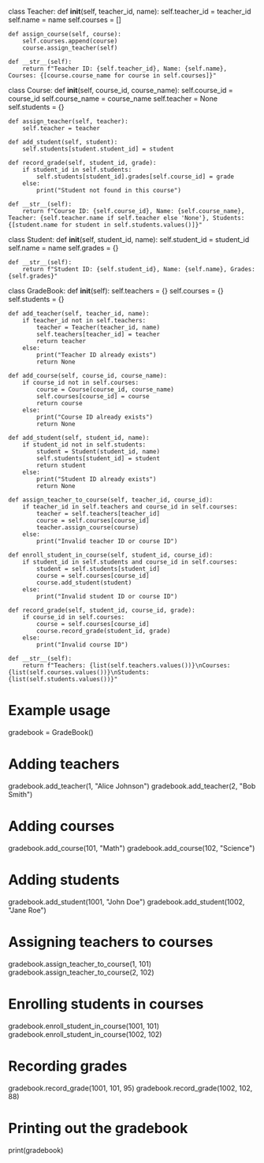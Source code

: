 class Teacher:
    def __init__(self, teacher_id, name):
        self.teacher_id = teacher_id
        self.name = name
        self.courses = []

    def assign_course(self, course):
        self.courses.append(course)
        course.assign_teacher(self)

    def __str__(self):
        return f"Teacher ID: {self.teacher_id}, Name: {self.name}, Courses: {[course.course_name for course in self.courses]}"


class Course:
    def __init__(self, course_id, course_name):
        self.course_id = course_id
        self.course_name = course_name
        self.teacher = None
        self.students = {}

    def assign_teacher(self, teacher):
        self.teacher = teacher

    def add_student(self, student):
        self.students[student.student_id] = student

    def record_grade(self, student_id, grade):
        if student_id in self.students:
            self.students[student_id].grades[self.course_id] = grade
        else:
            print("Student not found in this course")

    def __str__(self):
        return f"Course ID: {self.course_id}, Name: {self.course_name}, Teacher: {self.teacher.name if self.teacher else 'None'}, Students: {[student.name for student in self.students.values()]}"


class Student:
    def __init__(self, student_id, name):
        self.student_id = student_id
        self.name = name
        self.grades = {}

    def __str__(self):
        return f"Student ID: {self.student_id}, Name: {self.name}, Grades: {self.grades}"


class GradeBook:
    def __init__(self):
        self.teachers = {}
        self.courses = {}
        self.students = {}

    def add_teacher(self, teacher_id, name):
        if teacher_id not in self.teachers:
            teacher = Teacher(teacher_id, name)
            self.teachers[teacher_id] = teacher
            return teacher
        else:
            print("Teacher ID already exists")
            return None

    def add_course(self, course_id, course_name):
        if course_id not in self.courses:
            course = Course(course_id, course_name)
            self.courses[course_id] = course
            return course
        else:
            print("Course ID already exists")
            return None

    def add_student(self, student_id, name):
        if student_id not in self.students:
            student = Student(student_id, name)
            self.students[student_id] = student
            return student
        else:
            print("Student ID already exists")
            return None

    def assign_teacher_to_course(self, teacher_id, course_id):
        if teacher_id in self.teachers and course_id in self.courses:
            teacher = self.teachers[teacher_id]
            course = self.courses[course_id]
            teacher.assign_course(course)
        else:
            print("Invalid teacher ID or course ID")

    def enroll_student_in_course(self, student_id, course_id):
        if student_id in self.students and course_id in self.courses:
            student = self.students[student_id]
            course = self.courses[course_id]
            course.add_student(student)
        else:
            print("Invalid student ID or course ID")

    def record_grade(self, student_id, course_id, grade):
        if course_id in self.courses:
            course = self.courses[course_id]
            course.record_grade(student_id, grade)
        else:
            print("Invalid course ID")

    def __str__(self):
        return f"Teachers: {list(self.teachers.values())}\nCourses: {list(self.courses.values())}\nStudents: {list(self.students.values())}"


# Example usage
gradebook = GradeBook()

# Adding teachers
gradebook.add_teacher(1, "Alice Johnson")
gradebook.add_teacher(2, "Bob Smith")

# Adding courses
gradebook.add_course(101, "Math")
gradebook.add_course(102, "Science")

# Adding students
gradebook.add_student(1001, "John Doe")
gradebook.add_student(1002, "Jane Roe")

# Assigning teachers to courses
gradebook.assign_teacher_to_course(1, 101)
gradebook.assign_teacher_to_course(2, 102)

# Enrolling students in courses
gradebook.enroll_student_in_course(1001, 101)
gradebook.enroll_student_in_course(1002, 102)

# Recording grades
gradebook.record_grade(1001, 101, 95)
gradebook.record_grade(1002, 102, 88)

# Printing out the gradebook
print(gradebook)
